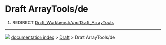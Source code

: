 # Draft ArrayTools/de
1.  REDIRECT [Draft_Workbench/de#Draft_ArrayTools](Draft_Workbench/de#Draft_ArrayTools.md)



---
![](images/Right_arrow.png) [documentation index](../README.md) > [Draft](Draft_Workbench.md) > Draft ArrayTools/de
